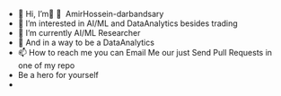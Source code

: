 - 👋 Hi, I’m َ َ AmirHossein-darbandsary
- 👀 I’m interested in AI/ML and DataAnalytics besides trading 
- 🌱 I’m currently AI/ML Researcher 
- 💞️ And in a way to be a DataAnalytics 
- 📫 How to reach me you can Email Me our just Send Pull Requests in one of my repo 
- Be a hero for yourself
- 
<!---
amirhosein-kia-darbandsary/amirhosein-kia-darbandsary is a ✨ special ✨ repository because its `README.md` (this file) appears on your GitHub profile.
You can click the Preview link to take a look at your changes.
--->
